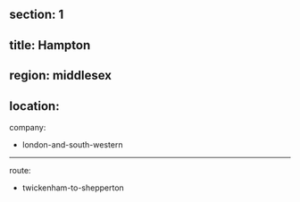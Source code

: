 section: 1
----
title: Hampton
----
region: middlesex
----
location: 
----
company:
- london-and-south-western
----
route:
- twickenham-to-shepperton
